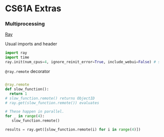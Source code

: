 # CS61A Extras

### Multiprocessing

[Ray](https://github.com/ray-project/tutorial)

Usual imports and header
```python
import ray
import time
ray.init(num_cpus=4, ignore_reinit_error=True, include_webui=False) # starts processes
```

```@ray.remote``` decorator
```python

@ray.remote
def slow_function():
  return 1
# slow_function.remote() returns ObjectID
# ray.get(slow_function.remote()) evaluates

# These happen in parallel.
for _ in range(4):
   slow_function.remote()

results = ray.get([slow_function.remote(i) for i in range(4)])

```
